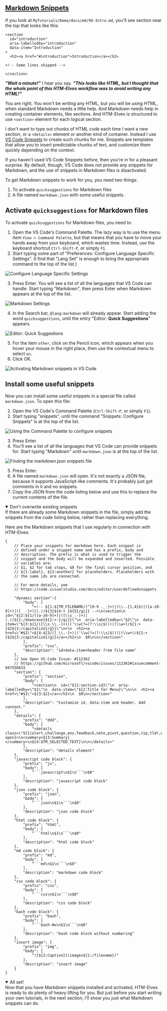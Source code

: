 <!-- Markdown Snippets -->
<section
  id="markdown-snippets"
  aria-labelledby="markdown-snippets"
  data-item="Markdown Snippets"
>
<h2><a href="#markdown-snippets">Markdown Snippets</a></h2>

If you look at `MyTutorials/Demo/docs/md/99-Intro.md`, you'll see section near the top that looks like this:

```md-#8
<section
  id="introduction"
  aria-labelledby="introduction"
  data-item="Introduction"
>
  <h2><a href="#introduction">Introduction</a></h2>
```
```md-s
<!-- Some lines skipped -->
```
```md-#53
</section>
```

***"Wait a minute!"*** I hear you say. ***"This looks like HTML, but I thought that the whole point of this HTM-Elves workflow was to avoid writing any HTML!"***

You are right. You won't be _writing_ any HTML, but you will be _using_ HTML, when standard Markdown needs a little help. And Markdown needs help in creating container elements, like sections. And HTM-Elves is structured to use `<section>` element for each logical section.

I don't want to type out chunks of HTML code each time I want a new section, or a `<details>` element or another kind of container. Instead I use [VS Code Snippets](https://code.visualstudio.com/docs/editor/userdefinedsnippets) to create such chunks for me. Snippets are templates that allow you to insert predictable chunks of text, and customize them quickly depending on the context.

If you haven't used VS Code Snippets before, then you're in for a pleasant surprise. By default, though, VS Code does not provide any snippets for Markdown, and the use of snippets in Markdown files is disactivated. 

To get Markdown snippets to work for you, you need two things:

1. To activate `quicksuggestions` for Markdown files
2. A file named `markdown.json` with some useful snippets.

## Activate `quicksuggestions` for Markdown files

To activate `quicksuggestions` for Markdown files, you need to:

1. Open the VS Code's Command Palette. The lazy way is to use the menu item `View > Command Palette`, but that means that you have to move your hands away from your keyboard, which wastes time. Instead, use the keyboard shortcut `Ctrl-Shift-P`, or simply `F1`.
2. Start typing some part of "Preferences: Configure Language Specific Settings". (I find that "Lang Set" is enough to bring the appropriate command to the top of the list.)

![Configure Language Specific Settings](images/LanguageSettings.webp)

3. Press Enter. You will see a list of all the languages that VS Code can handle. Start typing "Markdown", then press Enter when Markdown appears at the top of the list.

![Markdown Settings](images/MarkdownSettings.webp)

4. In the Search bar, `@lang:markdown` will already appear. Start adding the word `quicksuggestions`, until the entry "Editor: **Quick Suggestions**" appears.

![Editor: Quick Suggestions](images/quickSuggestions.webp)

5. For the item `other`, click on the Pencil icon, which appears when you hover your mouse in the right place, then use the contextual menu to select `on`.
6. Click OK.

![Activating Markdown snippets in VS Code](images/ActivateQuickSuggestions.webp)


## Install some useful snippets

Now you can install some useful snippets in a special file called `markdown.json`. To open this file:

1. Open the VS Code's Command Palette (`Ctrl-Shift-P`, or simply `F1`).
2. Start typing "snippets", until the command "Snippets: Configure Snippets" is at the top of the list.

![Using the Command Palette to configure snippets](images/ConfigureSnippets.webp)

3. Press Enter.
4. You'll see a list of all the languages that VS Code can provide snippets for. Start typing "Markdown" until `markdown.json` is at the top of the list.

![Finding the markdown.json snippets file](images/MarkdownSnippets.webp)

5. Press Enter.
6. A file named `markdown.json` will open. It's not exactly a JSON file, because it supports JavaScript-like comments. It's probably just got comments in it and no snippets.
7. Copy the JSON from the code listing below and use this to replace the current contents of the file.

<details class="warn" open>
<summary>Don't overwrite existing snippets</summary>
If there are already some Markdown snippets in the file, simply add the snippets from the code listing below, rather than replacing everything.

</details>

Here are the Markdown snippets that I use regularly in connection with HTM-Elves:

```json-w
{
	// Place your snippets for markdown here. Each snippet is
	// defined under a snippet name and has a prefix, body and
	// description. The prefix is what is used to trigger the 
	// snippet and the body will be expanded and inserted. Possible
	// variables are:
	// $1, $2 for tab stops, $0 for the final cursor position, and
	// ${1:label}, ${2:another} for placeholders. Placeholders with
	// the same ids are connected.

	// For more details, see
	// https://code.visualstudio.com/docs/editor/userdefinedsnippets

	"dynamic section":{
		"body": [
			"<!-- ${1:${TM_FILENAME/(^[0-9 ._-]+)|(\\..{1,4}$)|([a-z0-9]+)|([ _-]+)|(.)/${3}${4:+ }${5}/gi}} -->\n<section\n  id=\"${2:${1/([a-z0-9]+)|([\\s_.-]+)|(.)/${1:/downcase}${2:+-}/gi}}\"\n  aria-labelledby=\"$2\"\n  data-item=\"${3:${1/([\\s_\\.-]+)|('\\w(?=(?:\\s|$)))|(\\w+)/${1:+ }$2${3:/capitalize}/g}}\"\n>\n  <h2><a href=\"#$2\">${4:${3/([_\\.-]+)|('\\w(?=(?:\\s|$)))|(\\w+)/${1:+ }$2${3:/capitalize}/g}}</a></h2>\n  $0\n\n</section>"
		],
		"prefix": "sss",
		"description": "id+data-item+header from file name"
	},
	// See Open VS Code Issue: #112362
	// https://github.com/microsoft/vscode/issues/112362#issuecomment-947556633
	"section": {
		"prefix": "section",
		"body": [
			"<section\n  id=\"${1:section-id}\"\n  aria-labelledby=\"$1\"\n  data-item=\"${2:Title for Menu}\"\n>\n  <h2><a href=\"#$1\">${3:$2}</a></h2>\n  $0\n</section>"
		],
		"description": "Customize id, data-item and header. Add content."
	},
	"details": {
		"prefix": "ddd",
		"body": [
			"<details class=\"${1|alert,challenge,env,feedback,note,pivot,question,tip,tldr,warn|}\"${2: open}>\n<summary>${3:Summary}</summary>\n${4:$TM_SELECTED_TEXT}\n\n</details>"
		],
		"description": "details element"
	},
	"javascript code block": {
		"prefix": "js",
		"body": [
			"```javascript\n$1\n```\n$0"
		],
		"description": "javascript code block"
	},
	"json code block": {
		"prefix": "json",
		"body": [
			"```json\n$1\n```\n$0"
		],
		"description": "json code block"
	},
	"html code block": {
		"prefix": "html",
		"body": [
			"```html\n$1\n```\n$0"
		],
		"description": "html code block"
	},
	"md code block": {
		"prefix": "md",
		"body": [
			"```md\n$1\n```\n$0"
		],
		"description": "markdown code block"
	},
	"css code block": {
		"prefix": "css",
		"body": [
			"```css\n$1\n```\n$0"
		],
		"description": "css code block"
	},
	"bash code block": {
		"prefix": "bash",
		"body": [
			"```bash-#w\n$1\n```\n$0"
		],
		"description": "bash code block without numbering"
	},
	"insert image": {
		"prefix": "img",
		"body": [
			"![${2:Caption}](images${1:/filename})"
		],
		"description": "insert image"
	}
}
```

<details class="pivot" open>
<summary>All set!</summary>
Now that you have Markdown snippets installed and activated, HTM-Elves is ready to do plenty of heavy lifting for you. But just before you start writing your own tutorials, in the next section, I'll show you just what Markdown snippets can do.

</details>

</section>

